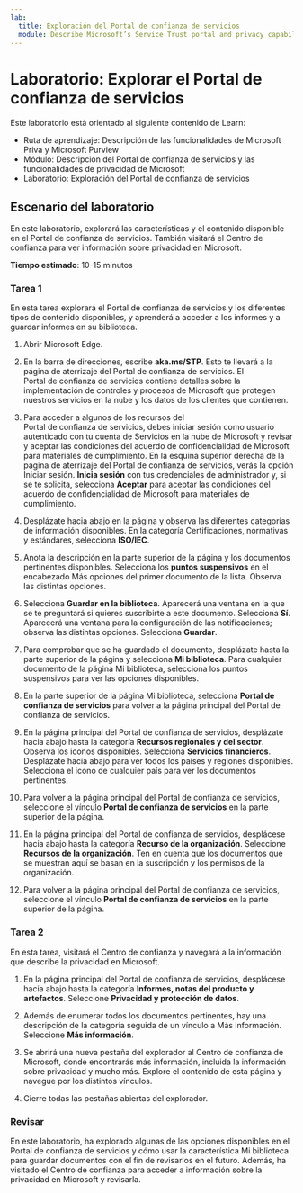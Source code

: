```yaml
---
lab:
  title: Exploración del Portal de confianza de servicios
  module: Describe Microsoft’s Service Trust portal and privacy capabilities
---
```


# Laboratorio: Explorar el Portal de confianza de servicios

Este laboratorio está orientado al siguiente contenido de Learn:

- Ruta de aprendizaje: Descripción de las funcionalidades de Microsoft Priva y Microsoft Purview
- Módulo: Descripción del Portal de confianza de servicios y las funcionalidades de privacidad de Microsoft
- Laboratorio: Exploración del Portal de confianza de servicios

## Escenario del laboratorio

En este laboratorio, explorará las características y el contenido disponible en el Portal de confianza de servicios. También visitará el Centro de confianza para ver información sobre privacidad en Microsoft.

**Tiempo estimado**: 10-15 minutos

### Tarea 1

En esta tarea explorará el Portal de confianza de servicios y los diferentes tipos de contenido disponibles, y aprenderá a acceder a los informes y a guardar informes en su biblioteca.

1. Abrir Microsoft Edge.

1. En la barra de direcciones, escribe **aka.ms/STP**. Esto te llevará a la página de aterrizaje del Portal de confianza de servicios. El Portal de confianza de servicios contiene detalles sobre la implementación de controles y procesos de Microsoft que protegen nuestros servicios en la nube y los datos de los clientes que contienen.

1. Para acceder a algunos de los recursos del Portal de confianza de servicios, debes iniciar sesión como usuario autenticado con tu cuenta de Servicios en la nube de Microsoft y revisar y aceptar las condiciones del acuerdo de confidencialidad de Microsoft para materiales de cumplimiento. En la esquina superior derecha de la página de aterrizaje del Portal de confianza de servicios, verás la opción Iniciar sesión.  **Inicia sesión** con tus credenciales de administrador y, si se te solicita, selecciona **Aceptar** para aceptar las condiciones del acuerdo de confidencialidad de Microsoft para materiales de cumplimiento.

1. Desplázate hacia abajo en la página y observa las diferentes categorías de información disponibles. En la categoría Certificaciones, normativas y estándares, selecciona **ISO/IEC**.

1. Anota la descripción en la parte superior de la página y los documentos pertinentes disponibles.  Selecciona los **puntos suspensivos** en el encabezado Más opciones del primer documento de la lista.  Observa las distintas opciones.

1. Selecciona **Guardar en la biblioteca**.  Aparecerá una ventana en la que se te preguntará si quieres suscribirte a este documento.  Selecciona **Sí**. Aparecerá una ventana para la configuración de las notificaciones; observa las distintas opciones. Selecciona **Guardar**.

1. Para comprobar que se ha guardado el documento, desplázate hasta la parte superior de la página y selecciona **Mi biblioteca**.  Para cualquier documento de la página Mi biblioteca, selecciona los puntos suspensivos para ver las opciones disponibles.

1. En la parte superior de la página Mi biblioteca, selecciona **Portal de confianza de servicios** para volver a la página principal del Portal de confianza de servicios.

1. En la página principal del Portal de confianza de servicios, desplázate hacia abajo hasta la categoría **Recursos regionales y del sector**.  Observa los iconos disponibles.  Selecciona **Servicios financieros**.  Desplázate hacia abajo para ver todos los países y regiones disponibles.  Selecciona el icono de cualquier país para ver los documentos pertinentes.

1. Para volver a la página principal del Portal de confianza de servicios, seleccione el vínculo **Portal de confianza de servicios** en la parte superior de la página.

1. En la página principal del Portal de confianza de servicios, desplácese hacia abajo hasta la categoría **Recurso de la organización**. Seleccione **Recursos de la organización**.  Ten en cuenta que los documentos que se muestran aquí se basan en la suscripción y los permisos de la organización.

1. Para volver a la página principal del Portal de confianza de servicios, seleccione el vínculo **Portal de confianza de servicios** en la parte superior de la página.

### Tarea 2

En esta tarea, visitará el Centro de confianza y navegará a la información que describe la privacidad en Microsoft.

1. En la página principal del Portal de confianza de servicios, desplácese hacia abajo hasta la categoría **Informes, notas del producto y artefactos**. Seleccione **Privacidad y protección de datos**.  

1. Además de enumerar todos los documentos pertinentes, hay una descripción de la categoría seguida de un vínculo a Más información.  Seleccione **Más información**.

1. Se abrirá una nueva pestaña del explorador al Centro de confianza de Microsoft, donde encontrarás más información, incluida la información sobre privacidad y mucho más. Explore el contenido de esta página y navegue por los distintos vínculos.

1. Cierre todas las pestañas abiertas del explorador.

### Revisar

En este laboratorio, ha explorado algunas de las opciones disponibles en el Portal de confianza de servicios y cómo usar la característica Mi biblioteca para guardar documentos con el fin de revisarlos en el futuro.  Además, ha visitado el Centro de confianza para acceder a información sobre la privacidad en Microsoft y revisarla.
